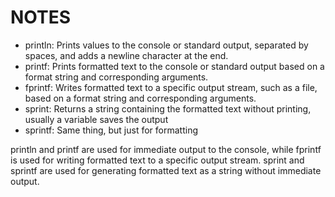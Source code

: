 # NOTES

* println: Prints values to the console or standard output, separated by spaces, and adds a newline character at the end.
* printf: Prints formatted text to the console or standard output based on a format string and corresponding arguments.
* fprintf: Writes formatted text to a specific output stream, such as a file, based on a format string and corresponding arguments.
* sprint: Returns a string containing the formatted text without printing, usually a variable saves the output
* sprintf: Same thing, but just for formatting

println and printf are used for immediate output to the console, while fprintf is used for writing formatted text to a specific output stream. sprint and sprintf are used for generating formatted text as a string without immediate output.